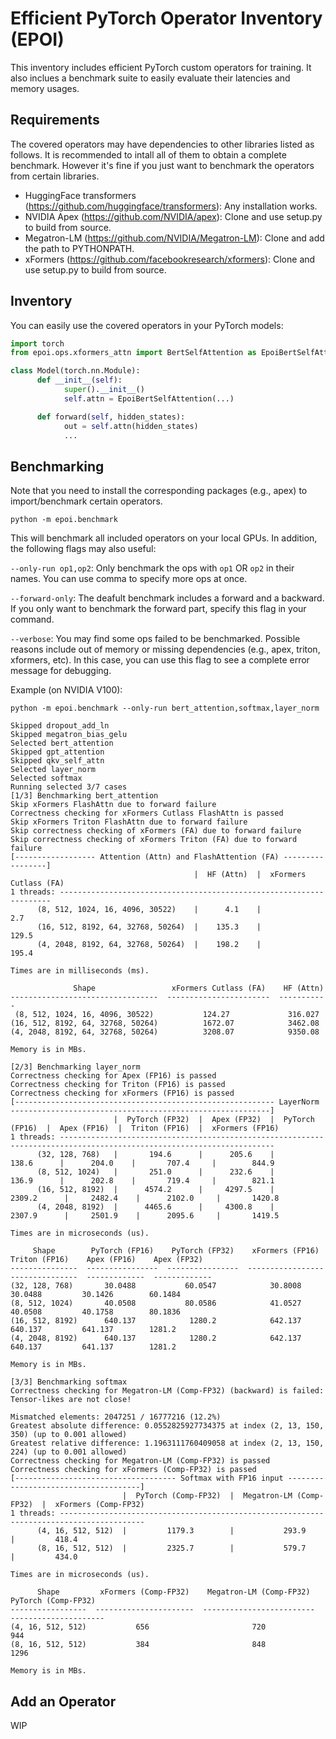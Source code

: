 # Efficient PyTorch Operator Inventory (EPOI)

This inventory includes efficient PyTorch custom operators for training.
It also inclues a benchmark suite to easily evaluate their latencies and memory usages.

## Requirements

The covered operators may have dependencies to other libraries listed as follows.
It is recommended to intall all of them to obtain a complete benchmark. However
it's fine if you just want to benchmark the operators from certain libraries.

- HuggingFace transformers (https://github.com/huggingface/transformers): Any installation works.
- NVIDIA Apex (https://github.com/NVIDIA/apex): Clone and use setup.py to build from source.
- Megatron-LM (https://github.com/NVIDIA/Megatron-LM): Clone and add the path to PYTHONPATH.
- xFormers (https://github.com/facebookresearch/xformers): Clone and use setup.py to build from source.

## Inventory

You can easily use the covered operators in your PyTorch models:

```python
import torch
from epoi.ops.xformers_attn import BertSelfAttention as EpoiBertSelfAttention

class Model(torch.nn.Module):
      def __init__(self):
            super().__init__()
            self.attn = EpoiBertSelfAttention(...)

      def forward(self, hidden_states):
            out = self.attn(hidden_states)
            ...
```

## Benchmarking

Note that you need to install the corresponding packages (e.g., apex)
to import/benchmark certain operators.

```
python -m epoi.benchmark
```

This will benchmark all included operators on your local GPUs.
In addition, the following flags may also useful:

`--only-run op1,op2`: Only benchmark the ops with `op1` OR `op2` in their names.
You can use comma to specify more ops at once.

`--forward-only`: The deafult benchmark includes a forward and a backward. If you only want
to benchmark the forward part, specify this flag in your command.

`--verbose`: You may find some ops failed to be benchmarked. Possible reasons include
out of memory or missing dependencies (e.g., apex, triton, xformers, etc).
In this case, you can use this flag to see a complete error message for debugging.

Example (on NVIDIA V100):

```
python -m epoi.benchmark --only-run bert_attention,softmax,layer_norm
```

```
Skipped dropout_add_ln
Skipped megatron_bias_gelu
Selected bert_attention
Skipped gpt_attention
Skipped qkv_self_attn
Selected layer_norm
Selected softmax
Running selected 3/7 cases
[1/3] Benchmarking bert_attention
Skip xFormers FlashAttn due to forward failure
Correctness checking for xFormers Cutlass FlashAttn is passed
Skip xFormers Triton FlashAttn due to forward failure
Skip correctness checking of xFormers (FA) due to forward failure
Skip correctness checking of xFormers Triton (FA) due to forward failure
[------------------ Attention (Attn) and FlashAttention (FA) -----------------]
                                         |  HF (Attn)  |  xFormers Cutlass (FA)
1 threads: --------------------------------------------------------------------
      (8, 512, 1024, 16, 4096, 30522)    |      4.1    |            2.7
      (16, 512, 8192, 64, 32768, 50264)  |    135.3    |          129.5
      (4, 2048, 8192, 64, 32768, 50264)  |    198.2    |          195.4

Times are in milliseconds (ms).

              Shape                 xFormers Cutlass (FA)    HF (Attn)
---------------------------------  -----------------------  -----------
 (8, 512, 1024, 16, 4096, 30522)           124.27             316.027
(16, 512, 8192, 64, 32768, 50264)          1672.07            3462.08
(4, 2048, 8192, 64, 32768, 50264)          3208.07            9350.08

Memory is in MBs.

[2/3] Benchmarking layer_norm
Correctness checking for Apex (FP16) is passed
Correctness checking for Triton (FP16) is passed
Correctness checking for xFormers (FP16) is passed
[---------------------------------------------------------- LayerNorm ----------------------------------------------------------]
                       |  PyTorch (FP32)  |  Apex (FP32)  |  PyTorch (FP16)  |  Apex (FP16)  |  Triton (FP16)  |  xFormers (FP16)
1 threads: ----------------------------------------------------------------------------------------------------------------------
      (32, 128, 768)   |       194.6      |      205.6    |       138.6      |      204.0    |       707.4     |        844.9
      (8, 512, 1024)   |       251.0      |      232.6    |       136.9      |      202.8    |       719.4     |        821.1
      (16, 512, 8192)  |      4574.2      |     4297.5    |      2309.2      |     2482.4    |      2102.0     |       1420.8
      (4, 2048, 8192)  |      4465.6      |     4300.8    |      2307.9      |     2501.9    |      2095.6     |       1419.5

Times are in microseconds (us).

     Shape        PyTorch (FP16)    PyTorch (FP32)    xFormers (FP16)    Triton (FP16)    Apex (FP16)    Apex (FP32)
---------------  ----------------  ----------------  -----------------  ---------------  -------------  -------------
(32, 128, 768)       30.0488           60.0547            30.8008           30.0488         30.1426        60.1484
(8, 512, 1024)       40.0508           80.0586            41.0527           40.0508         40.1758        80.1836
(16, 512, 8192)      640.137            1280.2            642.137           640.137         641.137        1281.2
(4, 2048, 8192)      640.137            1280.2            642.137           640.137         641.137        1281.2

Memory is in MBs.

[3/3] Benchmarking softmax
Correctness checking for Megatron-LM (Comp-FP32) (backward) is failed: Tensor-likes are not close!

Mismatched elements: 2047251 / 16777216 (12.2%)
Greatest absolute difference: 0.0552825927734375 at index (2, 13, 150, 350) (up to 0.001 allowed)
Greatest relative difference: 1.1963111760409058 at index (2, 13, 150, 224) (up to 0.001 allowed)
Correctness checking for Megatron-LM (Comp-FP32) is passed
Correctness checking for xFormers (Comp-FP32) is passed
[------------------------------------ Softmax with FP16 input -------------------------------------]
                         |  PyTorch (Comp-FP32)  |  Megatron-LM (Comp-FP32)  |  xFormers (Comp-FP32)
1 threads: -----------------------------------------------------------------------------------------
      (4, 16, 512, 512)  |         1179.3        |           293.9           |         418.4
      (8, 16, 512, 512)  |         2325.7        |           579.7           |         434.0

Times are in microseconds (us).

      Shape         xFormers (Comp-FP32)    Megatron-LM (Comp-FP32)    PyTorch (Comp-FP32)
-----------------  ----------------------  -------------------------  ---------------------
(4, 16, 512, 512)           656                       720                      944
(8, 16, 512, 512)           384                       848                     1296

Memory is in MBs.

```

## Add an Operator

WIP
